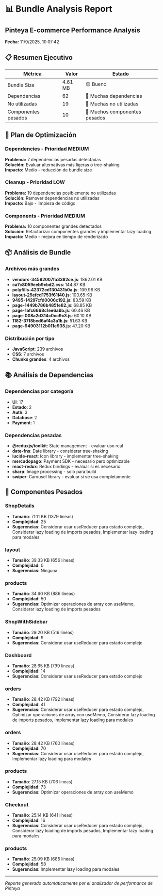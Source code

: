 # 📊 Bundle Analysis Report
## Pinteya E-commerce Performance Analysis

**Fecha:** 11/9/2025, 10:07:42

## 📋 Resumen Ejecutivo

| Métrica | Valor | Estado |
|---------|-------|--------|
| Bundle Size | 4.61 MB | 🟡 Bueno |
| Dependencias | 62 | 🔴 Muchas dependencias |
| No utilizadas | 19 | 🔴 Muchas no utilizadas |
| Componentes pesados | 10 | 🔴 Muchos componentes pesados |

## 🎯 Plan de Optimización


### Dependencies - Prioridad MEDIUM

**Problema:** 7 dependencias pesadas detectadas  
**Solución:** Evaluar alternativas más ligeras o tree-shaking  
**Impacto:** Medio - reducción de bundle size


### Cleanup - Prioridad LOW

**Problema:** 19 dependencias posiblemente no utilizadas  
**Solución:** Remover dependencias no utilizadas  
**Impacto:** Bajo - limpieza de código


### Components - Prioridad MEDIUM

**Problema:** 10 componentes grandes detectados  
**Solución:** Refactorizar componentes grandes y implementar lazy loading  
**Impacto:** Medio - mejora en tiempo de renderizado


## 📦 Análisis de Bundle


### Archivos más grandes
- **vendors-34592007fa3382ce.js**: 1862.01 KB
- **ca7c8059eeb9cbd2.css**: 144.87 KB
- **polyfills-42372ed130431b0a.js**: 109.96 KB
- **layout-29efcd1753f61f40.js**: 100.65 KB
- **9495-14297cfd0006c192.js**: 83.59 KB
- **page-1449b786b485fe82.js**: 68.85 KB
- **page-1afc6668c1ee6a9b.js**: 60.46 KB
- **page-008a2d314c0cc9c3.js**: 60.10 KB
- **1182-37f8bcd6af4a3a1b.js**: 51.63 KB
- **page-94903112b011e938.js**: 47.20 KB

### Distribución por tipo
- **JavaScript**: 239 archivos
- **CSS**: 7 archivos
- **Chunks grandes**: 4 archivos


## 📚 Análisis de Dependencias


### Dependencias por categoría
- **UI**: 17
- **Estado**: 2
- **Auth**: 3
- **Database**: 2
- **Payment**: 1

### Dependencias pesadas
- **@reduxjs/toolkit**: State management - evaluar uso real
- **date-fns**: Date library - considerar tree-shaking
- **lucide-react**: Icon library - implementar tree-shaking
- **mercadopago**: Payment SDK - necesario pero optimizable
- **react-redux**: Redux bindings - evaluar si es necesario
- **sharp**: Image processing - solo para build
- **swiper**: Carousel library - evaluar si se usa completamente


## 🧩 Componentes Pesados


### ShopDetails
- **Tamaño**: 71.11 KB (1379 líneas)
- **Complejidad**: 25
- **Sugerencias**: Considerar usar useReducer para estado complejo, Considerar lazy loading de imports pesados, Implementar lazy loading para modales


### layout
- **Tamaño**: 39.33 KB (656 líneas)
- **Complejidad**: 0
- **Sugerencias**: Ninguna


### products
- **Tamaño**: 34.60 KB (886 líneas)
- **Complejidad**: 50
- **Sugerencias**: Optimizar operaciones de array con useMemo, Considerar lazy loading de imports pesados


### ShopWithSidebar
- **Tamaño**: 29.20 KB (516 líneas)
- **Complejidad**: 9
- **Sugerencias**: Considerar usar useReducer para estado complejo


### Dashboard
- **Tamaño**: 28.65 KB (799 líneas)
- **Complejidad**: 14
- **Sugerencias**: Considerar usar useReducer para estado complejo


### orders
- **Tamaño**: 28.42 KB (792 líneas)
- **Complejidad**: 41
- **Sugerencias**: Considerar usar useReducer para estado complejo, Optimizar operaciones de array con useMemo, Considerar lazy loading de imports pesados, Implementar lazy loading para modales


### orders
- **Tamaño**: 28.42 KB (760 líneas)
- **Complejidad**: 70
- **Sugerencias**: Considerar usar useReducer para estado complejo, Implementar lazy loading para modales


### products
- **Tamaño**: 27.15 KB (706 líneas)
- **Complejidad**: 73
- **Sugerencias**: Optimizar operaciones de array con useMemo


### Checkout
- **Tamaño**: 25.14 KB (641 líneas)
- **Complejidad**: 16
- **Sugerencias**: Considerar usar useReducer para estado complejo, Considerar lazy loading de imports pesados, Implementar lazy loading para modales


### products
- **Tamaño**: 25.09 KB (685 líneas)
- **Complejidad**: 58
- **Sugerencias**: Implementar lazy loading para modales


---
*Reporte generado automáticamente por el analizador de performance de Pinteya*
